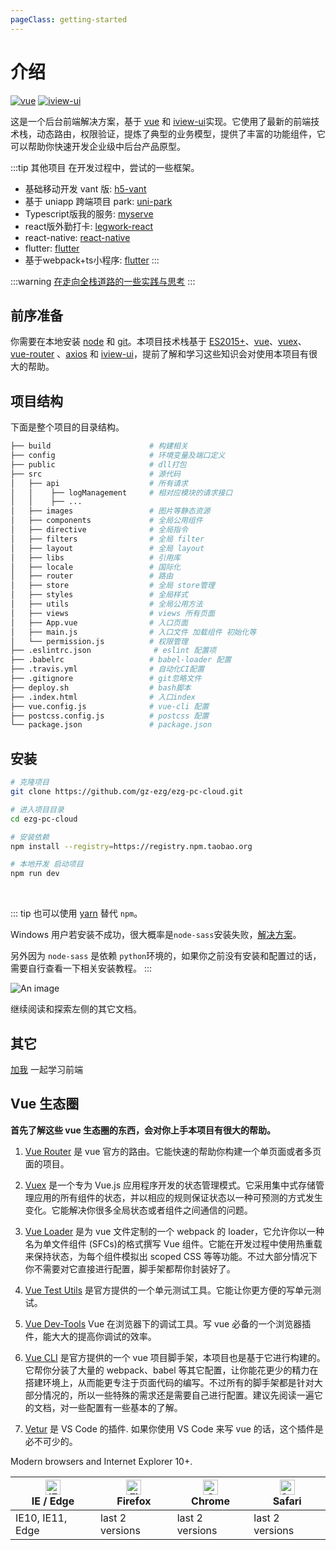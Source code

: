 ```yaml
---
pageClass: getting-started
---
```


# 介绍

[![vue](https://img.shields.io/badge/vue-2.6.10-brightgreen.svg)](https://cn.vuejs.org/index.html)
[![iview-ui](https://camo.githubusercontent.com/4874c51ffe31bec99616d5ad1f46dfd9e93d5d50/68747470733a2f2f696d672e736869656c64732e696f2f62616467652f69766965772d332e322e322d627269676874677265656e2e7376673f7374796c653d666c61742d737175617265)](https://www.iviewui.com/)

这是一个后台前端解决方案，基于 [vue](https://github.com/vuejs/vue) 和 [iview-ui](https://www.iviewui.com)实现。它使用了最新的前端技术栈，动态路由，权限验证，提炼了典型的业务模型，提供了丰富的功能组件，它可以帮助你快速开发企业级中后台产品原型。

:::tip 其他项目
在开发过程中，尝试的一些框架。

- 基础移动开发 vant 版: [h5-vant](https://github.com/Lionzzx/h5_vant)
- 基于 uniapp 跨端项目 park: [uni-park](https://github.com/gz-ezg/park)
- Typescript版我的服务: [myserve](https://github.com/gz-ezg/myserve.git)
- react版外勤打卡: [legwork-react](https://github.com/gz-ezg/legwork-react.git)
- react-native: [react-native](https://github.com/gz-ezg/legwork-react.git)
- flutter: [flutter](https://github.com/gz-ezg/legwork-react.git)
- 基于webpack+ts小程序: [flutter](https://github.com/gz-ezg/legwork-react.git)
:::


:::warning
[在走向全栈道路的一些实践与思考](https://github.com/gz-ezg/legwork-react.git)
:::

## 前序准备

你需要在本地安装 [node](http://nodejs.org/) 和 [git](https://git-scm.com/)。本项目技术栈基于 [ES2015+](http://es6.ruanyifeng.com/)、[vue](https://cn.vuejs.org/index.html)、[vuex](https://vuex.vuejs.org/zh-cn/)、[vue-router](https://router.vuejs.org/zh-cn/) 、[axios](https://github.com/axios/axios) 和 [iview-ui](https://www.iviewui.com)，提前了解和学习这些知识会对使用本项目有很大的帮助。

## 项目结构

下面是整个项目的目录结构。

```bash
├── build                      # 构建相关
├── config                     # 环境变量及端口定义
├── public                     # dll打包
├── src                        # 源代码
│   ├── api                    # 所有请求
│   │    ├── logManagement     # 相对应模块的请求接口
│   │    ├── ...        
│   ├── images                 # 图片等静态资源
│   ├── components             # 全局公用组件
│   ├── directive              # 全局指令
│   ├── filters                # 全局 filter
│   ├── layout                 # 全局 layout
│   ├── libs                   # 引用库
│   ├── locale                 # 国际化
│   ├── router                 # 路由
│   ├── store                  # 全局 store管理
│   ├── styles                 # 全局样式
│   ├── utils                  # 全局公用方法
│   ├── views                  # views 所有页面
│   ├── App.vue                # 入口页面
│   ├── main.js                # 入口文件 加载组件 初始化等
│   └── permission.js          # 权限管理
├── .eslintrc.json              # eslint 配置项
├── .babelrc                   # babel-loader 配置
├── .travis.yml                # 自动化CI配置
├── .gitignore                 # git忽略文件
├── deploy.sh                  # bash脚本
├── .index.html                # 入口index
├── vue.config.js              # vue-cli 配置
├── postcss.config.js          # postcss 配置
└── package.json               # package.json
```
## 安装

```bash
# 克隆项目
git clone https://github.com/gz-ezg/ezg-pc-cloud.git

# 进入项目目录
cd ezg-pc-cloud

# 安装依赖
npm install --registry=https://registry.npm.taobao.org

# 本地开发 启动项目
npm run dev
```

<br/>

::: tip
也可以使用 [yarn](https://github.com/yarnpkg/yarn) 替代 `npm`。

Windows 用户若安装不成功，很大概率是`node-sass`安装失败，[解决方案](https://github.com/PanJiaChen/vue-element-admin/issues/24)。

另外因为 `node-sass` 是依赖 `python`环境的，如果你之前没有安装和配置过的话，需要自行查看一下相关安装教程。
:::

![An image](/background.png)

继续阅读和探索左侧的其它文档。


## 其它

[加我](https://github.com/PanJiaChen/vue-element-admin/issues/602) 一起学习前端


## Vue 生态圈

**首先了解这些 vue 生态圈的东西，会对你上手本项目有很大的帮助。**

1. [Vue Router](https://router.vuejs.org/) 是 vue 官方的路由。它能快速的帮助你构建一个单页面或者多页面的项目。

2. [Vuex](https://vuex.vuejs.org/) 是一个专为 Vue.js 应用程序开发的状态管理模式。它采用集中式存储管理应用的所有组件的状态，并以相应的规则保证状态以一种可预测的方式发生变化。它能解决你很多全局状态或者组件之间通信的问题。

3. [Vue Loader](https://vue-loader.vuejs.org) 是为 vue 文件定制的一个 webpack 的 loader，它允许你以一种名为单文件组件 (SFCs)的格式撰写 Vue 组件。它能在开发过程中使用热重载来保持状态，为每个组件模拟出 scoped CSS 等等功能。不过大部分情况下你不需要对它直接进行配置，脚手架都帮你封装好了。

4) [Vue Test Utils](https://vue-test-utils.vuejs.org/) 是官方提供的一个单元测试工具。它能让你更方便的写单元测试。

5) [Vue Dev-Tools](https://github.com/vuejs/vue-devtools) Vue 在浏览器下的调试工具。写 vue 必备的一个浏览器插件，能大大的提高你调试的效率。

6) [Vue CLI](https://cli.vuejs.org/) 是官方提供的一个 vue 项目脚手架，本项目也是基于它进行构建的。它帮你分装了大量的 webpack、babel 等其它配置，让你能花更少的精力在搭建环境上，从而能更专注于页面代码的编写。不过所有的脚手架都是针对大部分情况的，所以一些特殊的需求还是需要自己进行配置。建议先阅读一遍它的文档，对一些配置有一些基本的了解。

7) [Vetur](https://github.com/vuejs/vetur) 是 VS Code 的插件. 如果你使用 VS Code 来写 vue 的话，这个插件是必不可少的。



Modern browsers and Internet Explorer 10+.

<!-- prettier-ignore -->
| [<img class="no-margin" src="https://raw.githubusercontent.com/alrra/browser-logos/master/src/edge/edge_48x48.png" alt="IE / Edge" width="24px" height="24px" />](http://godban.github.io/browsers-support-badges/)</br>IE / Edge | [<img class="no-margin" src="https://raw.githubusercontent.com/alrra/browser-logos/master/src/firefox/firefox_48x48.png" alt="Firefox" width="24px" height="24px" />](http://godban.github.io/browsers-support-badges/)</br>Firefox | [<img class="no-margin" src="https://raw.githubusercontent.com/alrra/browser-logos/master/src/chrome/chrome_48x48.png" alt="Chrome" width="24px" height="24px" />](http://godban.github.io/browsers-support-badges/)</br>Chrome | [<img class="no-margin" src="https://raw.githubusercontent.com/alrra/browser-logos/master/src/safari/safari_48x48.png" alt="Safari" width="24px" height="24px" />](http://godban.github.io/browsers-support-badges/)</br>Safari |
| --------- | --------- | --------- | --------- |
| IE10, IE11, Edge| last 2 versions| last 2 versions| last 2 versions